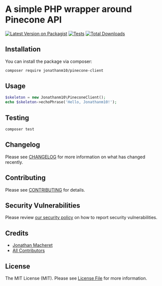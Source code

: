 # A simple PHP wrapper around Pinecone API

[![Latest Version on Packagist](https://img.shields.io/packagist/v/jonathanm10/pinecone-client.svg?style=flat-square)](https://packagist.org/packages/jonathanm10/pinecone-client)
[![Tests](https://img.shields.io/github/actions/workflow/status/jonathanm10/pinecone-client/run-tests.yml?branch=main&label=tests&style=flat-square)](https://github.com/jonathanm10/pinecone-client/actions/workflows/run-tests.yml)
[![Total Downloads](https://img.shields.io/packagist/dt/jonathanm10/pinecone-client.svg?style=flat-square)](https://packagist.org/packages/jonathanm10/pinecone-client)

## Installation

You can install the package via composer:

```bash
composer require jonathanm10/pinecone-client
```

## Usage

```php
$skeleton = new Jonathanm10\PineconeClient();
echo $skeleton->echoPhrase('Hello, Jonathanm10!');
```

## Testing

```bash
composer test
```

## Changelog

Please see [CHANGELOG](CHANGELOG.md) for more information on what has changed recently.

## Contributing

Please see [CONTRIBUTING](https://github.com/spatie/.github/blob/main/CONTRIBUTING.md) for details.

## Security Vulnerabilities

Please review [our security policy](../../security/policy) on how to report security vulnerabilities.

## Credits

- [Jonathan Macheret](https://github.com/Jonathanm10)
- [All Contributors](../../contributors)

## License

The MIT License (MIT). Please see [License File](LICENSE.md) for more information.
